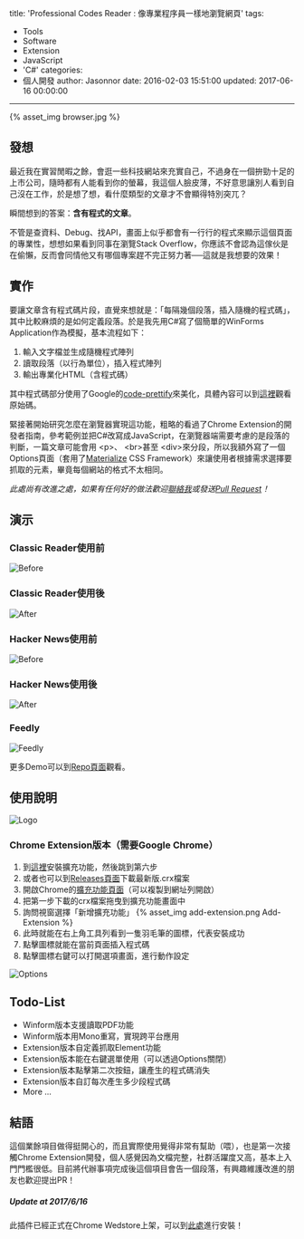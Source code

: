 title: 'Professional Codes Reader : 像專業程序員一樣地瀏覽網頁'
tags:
  - Tools
  - Software
  - Extension
  - JavaScript
  - 'C#'
categories:
  - 個人開發
author: Jasonnor
date: 2016-02-03 15:51:00
updated: 2017-06-16 00:00:00
---
{% asset_img browser.jpg %}
## 發想
最近我在實習閒暇之餘，會逛一些科技網站來充實自己，不過身在一個拚勁十足的上市公司，隨時都有人能看到你的螢幕，我這個人臉皮薄，不好意思讓別人看到自己沒在工作，於是想了想，看什麼類型的文章才不會顯得特別突兀？

瞬間想到的答案：**含有程式的文章**。

不管是查資料、Debug、找API，畫面上似乎都會有一行行的程式來顯示這個頁面的專業性，想想如果看到同事在瀏覽Stack Overflow，你應該不會認為這傢伙是在偷懶，反而會同情他又有哪個專案趕不完正努力著──這就是我想要的效果！

## 實作
要讓文章含有程式碼片段，直覺來想就是：「每隔幾個段落，插入隨機的程式碼」，其中比較麻煩的是如何定義段落。於是我先用C#寫了個簡單的WinForms Application作為模擬，基本流程如下：
1. 輸入文字檔並生成隨機程式陣列
2. 讀取段落（以行為單位），插入程式陣列
3. 輸出專業化HTML（含程式碼）

其中程式碼部分使用了Google的[code-prettify](https://github.com/google/code-prettify)來美化，具體內容可以到[這裡](https://github.com/Jasonnor/Professional-Codes-Reader/tree/master/WinForms-Application)觀看原始碼。

緊接著開始研究怎麼在瀏覽器實現這功能，粗略的看過了Chrome Extension的開發者指南，參考範例並把C#改寫成JavaScript，在瀏覽器端需要考慮的是段落的判斷，一篇文章可能會用	&lt;p&gt;、	&lt;br&gt;甚至	&lt;div&gt;來分段，所以我額外寫了一個Options頁面（套用了[Materialize](https://github.com/dogfalo/materialize/) CSS Framework）來讓使用者根據需求選擇要抓取的元素，畢竟每個網站的格式不太相同。

*此處尚有改進之處，如果有任何好的做法歡迎[聯絡我](mailto:wujason810@gmail.com)或發送[Pull Request](https://github.com/Jasonnor/Professional-Codes-Reader/pulls)！*

## 演示
### Classic Reader使用前
![Before](https://raw.githubusercontent.com/Jasonnor/Professional-Codes-Reader/master/assets/novel-before.png)
### Classic Reader使用後
![After](https://raw.githubusercontent.com/Jasonnor/Professional-Codes-Reader/master/assets/novel-after.png)
### Hacker News使用前
![Before](https://raw.githubusercontent.com/Jasonnor/Professional-Codes-Reader/master/assets/article-before.png)
### Hacker News使用後
![After](https://raw.githubusercontent.com/Jasonnor/Professional-Codes-Reader/master/assets/article-after.png)
### Feedly
![Feedly](https://raw.githubusercontent.com/Jasonnor/Professional-Codes-Reader/master/assets/demo-feedly.gif)

更多Demo可以到[Repo頁面](https://github.com/Jasonnor/Professional-Codes-Reader)觀看。

## 使用說明
![Logo](https://raw.githubusercontent.com/Jasonnor/Professional-Codes-Reader/master/assets/logo440x280.png)
### Chrome Extension版本（需要Google Chrome）
  1. 到[這裡](https://chrome.google.com/webstore/detail/professional-codes-reader/bmiklhlglhkagnpamkmdhgpbiolnbgac)安裝擴充功能，然後跳到第六步
  2. 或者也可以到[Releases頁面](https://github.com/Jasonnor/Professional-Codes-Reader/releases)下載最新版.crx檔案
  3. 開啟Chrome的[擴充功能頁面](chrome://extensions/)（可以複製到網址列開啟）
  4. 把第一步下載的crx檔案拖曳到擴充功能畫面中
  5. 詢問視窗選擇「新增擴充功能」
  {% asset_img add-extension.png Add-Extension %}
  6. 此時就能在右上角工具列看到一隻羽毛筆的圖標，代表安裝成功
  7. 點擊圖標就能在當前頁面插入程式碼
  8. 點擊圖標右鍵可以打開選項畫面，進行動作設定

  ![Options](https://raw.githubusercontent.com/Jasonnor/Professional-Codes-Reader/master/assets/options.png)

## Todo-List
  + Winform版本支援讀取PDF功能
  + Winform版本用Mono重寫，實現跨平台應用
  + Extension版本自定義抓取Element功能
  + Extension版本能在右鍵選單使用（可以透過Options關閉）
  + Extension版本點擊第二次按鈕，讓產生的程式碼消失
  + Extension版本自訂每次產生多少段程式碼
  + More ...

## 結語
這個業餘項目做得挺開心的，而且實際使用覺得非常有幫助（喂），也是第一次接觸Chrome Extension開發，個人感覺因為文檔完整，社群活躍度又高，基本上入門門檻很低。目前將代辦事項完成後這個項目會告一個段落，有興趣維護改進的朋友也歡迎提出PR！

##### Update at 2017/6/16
此插件已經正式在Chrome Wedstore上架，可以到[此處](https://chrome.google.com/webstore/detail/professional-codes-reader/bmiklhlglhkagnpamkmdhgpbiolnbgac)進行安裝！
